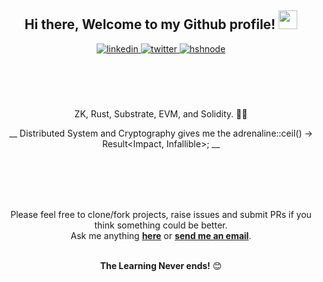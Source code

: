 <div align="center">
<h2> Hi there, Welcome to my Github profile! <img src="https://github.com/abdoachhoubi/abdoachhoubi/blob/main/gifs/Hi.gif" width="30"></h2>
<a href="https://linkedin.com/in/developeruche" target="_blank">
<img src=https://img.shields.io/badge/linkedin-%2300acee.svg?color=405DE6&style=for-the-badge&logo=linkedin&logoColor=white alt=linkedin style="margin-bottom: 5px;" />
</a>
<a href="https://twitter.com/developeruche" target="_blank">
<img src=https://img.shields.io/badge/twitter-%2300acee.svg?color=1DA1F2&style=for-the-badge&logo=twitter&logoColor=white alt=twitter style="margin-bottom: 5px;" />
</a>
<a href="https://medium.com/@developeruche" target="_blank">
<img src=https://img.shields.io/badge/hashnode-%2300acee.svg?color=2962FF&style=for-the-badge&logo=hashnode&logoColor=white alt=hshnode style="margin-bottom: 5px;" />
</a>
<br />
<br />

<br />
<br />


<br />

ZK, Rust, Substrate, EVM, and Solidity. 🧘‍♂️

__ Distributed System and Cryptography gives me the adrenaline::ceil() -> Result<Impact, Infallible>; __

<br />

<br />

<br />
<br />

Please feel free to clone/fork projects, raise issues and submit PRs if you think something could be better.<br />
Ask me anything **[here](http://developeruche.com)** or <a href="mailto:developeruche@gmail.com"><b>send me an email</b></a>.
<br />
<br />


**The Learning Never ends!** 😊

</div>

<div align="center">
<br />
